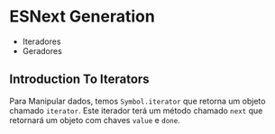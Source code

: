# ESNext Generation

- Iteradores 
- Geradores

## Introduction To Iterators

Para Manipular dados, temos `Symbol.iterator` que retorna 
um objeto chamado `iterator`. Este iterador terá um método 
chamado `next` que retornará um objeto com chaves `value` 
e `done`.
